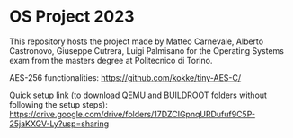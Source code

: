 # OS Project 2023

This repository hosts the project made by Matteo Carnevale, Alberto Castronovo, Giuseppe Cutrera, Luigi Palmisano for the Operating Systems exam from the masters degree at Politecnico di Torino.

AES-256 functionalities: https://github.com/kokke/tiny-AES-C/

Quick setup link (to download QEMU and BUILDROOT folders without following the setup steps): https://drive.google.com/drive/folders/17DZCIGpnqURDufuf9C5P-25jaKXGV-Ly?usp=sharing

